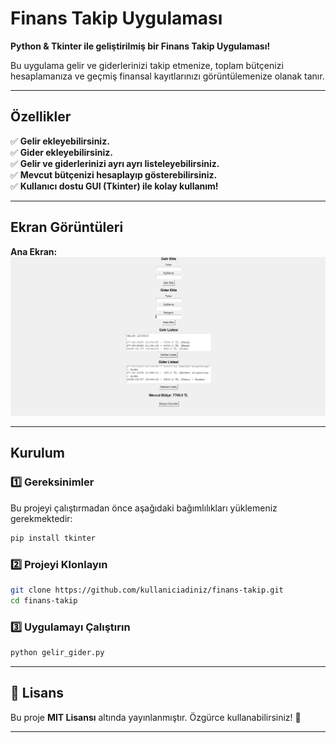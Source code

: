 # Finans Takip Uygulaması

**Python & Tkinter ile geliştirilmiş bir Finans Takip Uygulaması!**

Bu uygulama gelir ve giderlerinizi takip etmenize, toplam bütçenizi hesaplamanıza ve geçmiş finansal kayıtlarınızı görüntülemenize olanak tanır.

---

## Özellikler
✅ **Gelir ekleyebilirsiniz.**  
✅ **Gider ekleyebilirsiniz.**  
✅ **Gelir ve giderlerinizi ayrı ayrı listeleyebilirsiniz.**  
✅ **Mevcut bütçenizi hesaplayıp gösterebilirsiniz.**  
✅ **Kullanıcı dostu GUI (Tkinter) ile kolay kullanım!**  

---

## Ekran Görüntüleri

**Ana Ekran:**
![Ana Ekran](screenshot.png)


---

## Kurulum

### **1️⃣ Gereksinimler**
Bu projeyi çalıştırmadan önce aşağıdaki bağımlılıkları yüklemeniz gerekmektedir:
```bash
pip install tkinter
```

### **2️⃣ Projeyi Klonlayın**
```bash
git clone https://github.com/kullaniciadiniz/finans-takip.git
cd finans-takip
```

### **3️⃣ Uygulamayı Çalıştırın**
```bash
python gelir_gider.py
```

---

## 📜 Lisans
Bu proje **MIT Lisansı** altında yayınlanmıştır. Özgürce kullanabilirsiniz! 🎉

---


